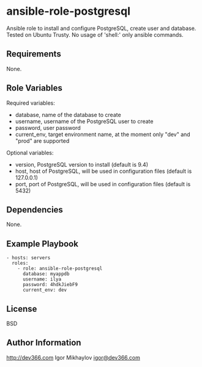 ansible-role-postgresql
=======================

Ansible role to install and configure PostgreSQL, create user and database.
Tested on Ubuntu Trusty.
No usage of 'shell:' only ansible commands.

Requirements
------------
None.

Role Variables
--------------

Required variables:
- database, name of the database to create
- username, username of the PostgreSQL user to create
- password, user password
- current_env, target environment name, at the moment only "dev" and "prod" are supported

Optional variables:
- version, PostgreSQL version to install (default is 9.4)
- host, host of PostgreSQL, will be used in configuration files (default is 127.0.0.1)
- port, port of PostgreSQL, will be used in configuration files (default is 5432)

Dependencies
------------
None.

Example Playbook
----------------

    - hosts: servers
      roles:
        - role: ansible-role-postgresql
          database: myappdb
          username: ilya
          password: 4hdkJiebF9
          current_env: dev

License
-------

BSD

Author Information
------------------

http://dev366.com
Igor Mikhaylov <igor@dev366.com>

